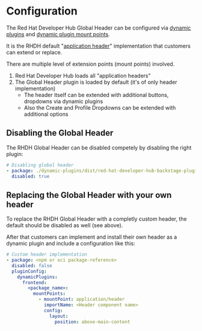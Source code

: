 # Configuration

The Red Hat Developer Hub Global Header can be configured via [dynamic plugins](https://github.com/redhat-developer/rhdh/blob/main/docs/dynamic-plugins/index.md) and [dynamic plugin mount points](https://github.com/redhat-developer/rhdh/blob/main/docs/dynamic-plugins/frontend-plugin-wiring.md).

It is the RHDH default "[application header](https://github.com/redhat-developer/rhdh/blob/main/docs/dynamic-plugins/frontend-plugin-wiring.md#adding-application-header)" implementation that customers can extend or replace.

There are multiple level of extension points (mount points) involved.

1. Red Hat Developer Hub loads all "application headers"
2. The Global Header plugin is loaded by default (it's of only header implementation)
   - The header itself can be extended with additional buttons, dropdowns via dynamic plugins
   - Also the Create and Profile Dropdowns can be extended with additional options

## Disabling the Global Header

The RHDH Global Header can be disabled competely by disabling the right plugin:

```yaml
# Disabling global header
- package: ./dynamic-plugins/dist/red-hat-developer-hub-backstage-plugin-global-header
  disabled: true
```

## Replacing the Global Header with your own header

To replace the RHDH Global Header with a completly custom header, the default should be disabled as well (see above).

After that customers can implement and install their own header as a dynamic plugin and include a configuration like this:

```yaml
# Custom header implementation
- package: <npm or oci package-reference>
  disabled: false
  pluginConfig:
    dynamicPlugins:
      frontend:
        <package_name>:
          mountPoints:
            - mountPoint: application/header
              importName: <Header component name>
              config:
                layout:
                  position: above-main-content
```

<!--
## Disable Global Header features

## Add custom components to the Global Header
-->
